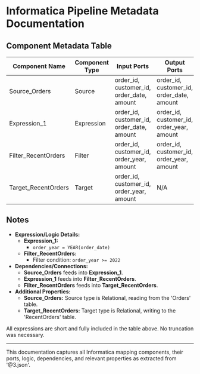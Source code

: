 # Informatica Pipeline Metadata Documentation

## Component Metadata Table

| Component Name       | Component Type | Input Ports                               | Output Ports                              | Expressions/Logic            | Dependencies/Connections              | Additional Properties                          |
|--------------------- |---------------|-------------------------------------------|-------------------------------------------|------------------------------|----------------------------------------|------------------------------------------------|
| Source_Orders        | Source        | order_id, customer_id, order_date, amount | order_id, customer_id, order_date, amount | N/A                          | Reads from Orders table                | Source type: Relational, Table: Orders         |
| Expression_1         | Expression    | order_id, customer_id, order_date, amount | order_id, customer_id, order_year, amount | order_year = YEAR(order_date)| Input: Source_Orders, Output: Filter_RecentOrders | N/A                                    |
| Filter_RecentOrders  | Filter        | order_id, customer_id, order_year, amount | order_id, customer_id, order_year, amount | order_year >= 2022           | Input: Expression_1, Output: Target_RecentOrders | N/A                                    |
| Target_RecentOrders  | Target        | order_id, customer_id, order_year, amount | N/A                                      | N/A                          | Input: Filter_RecentOrders             | Target type: Relational, Table: RecentOrders   |

## Notes

- **Expression/Logic Details:**
    - **Expression_1:**
        - `order_year = YEAR(order_date)`
    - **Filter_RecentOrders:**
        - Filter condition: `order_year >= 2022`
- **Dependencies/Connections:**
    - **Source_Orders** feeds into **Expression_1**.
    - **Expression_1** feeds into **Filter_RecentOrders**.
    - **Filter_RecentOrders** feeds into **Target_RecentOrders**.
- **Additional Properties:**
    - **Source_Orders:** Source type is Relational, reading from the 'Orders' table.
    - **Target_RecentOrders:** Target type is Relational, writing to the 'RecentOrders' table.

All expressions are short and fully included in the table above. No truncation was necessary.

---

This documentation captures all Informatica mapping components, their ports, logic, dependencies, and relevant properties as extracted from '@3.json'.

